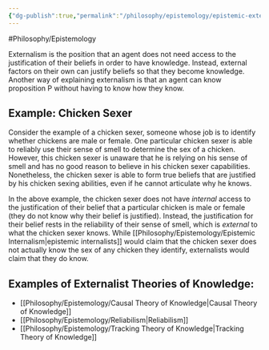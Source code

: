 ```yaml
---
{"dg-publish":true,"permalink":"/philosophy/epistemology/epistemic-externalism/"}
---
```



#Philosophy/Epistemology 

Externalism is the position that an agent does not need access to the justification of their beliefs in order to have knowledge. Instead, external factors on their own can justify beliefs so that they become knowledge. Another way of explaining externalism is that an agent can know proposition P without having to know how they know.

## Example: Chicken Sexer

Consider the example of a chicken sexer, someone whose job is to identify whether chickens are male or female. One particular chicken sexer is able to reliably use their sense of smell to determine the sex of a chicken. However, this chicken sexer is unaware that he is relying on his sense of smell and has no good reason to believe in his chicken sexer capabilities. Nonetheless, the chicken sexer is able to form true beliefs that are justified by his chicken sexing abilities, even if he cannot articulate why he knows.

In the above example, the chicken sexer does not have *internal* access to the justification of their belief that a particular chicken is male or female (they do not know why their belief is justified). Instead, the justification for their belief rests in the reliability of their sense of smell, which is *external* to what the chicken sexer knows. While [[Philosophy/Epistemology/Epistemic Internalism\|epistemic internalists]] would claim that the chicken sexer does not actually know the sex of any chicken they identify, externalists would claim that they do know.
## Examples of Externalist Theories of Knowledge:

- [[Philosophy/Epistemology/Causal Theory of Knowledge\|Causal Theory of Knowledge]]
- [[Philosophy/Epistemology/Reliabilism\|Reliabilism]]
- [[Philosophy/Epistemology/Tracking Theory of Knowledge\|Tracking Theory of Knowledge]]

